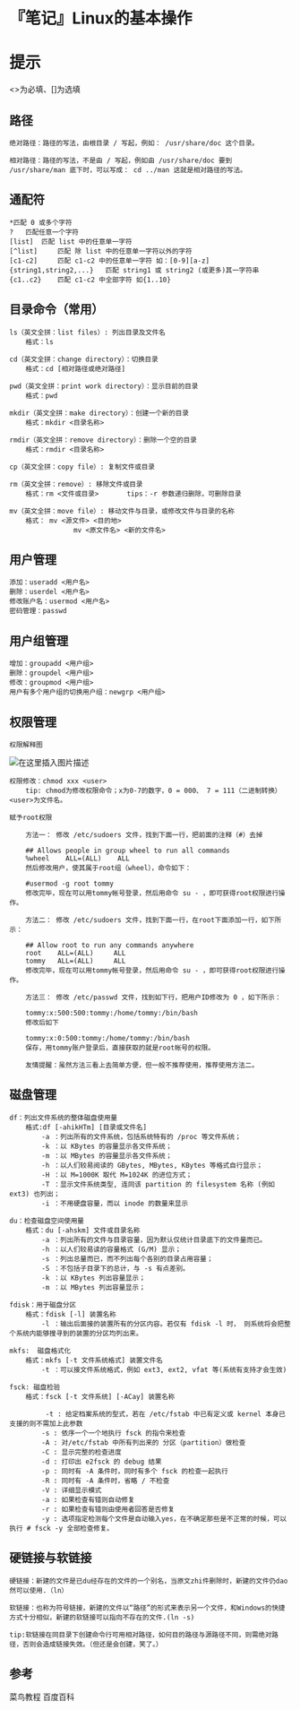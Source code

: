 ﻿# 『笔记』Linux的基本操作
# 提示
<>为必填、[]为选填
## 路径
	绝对路径：路径的写法，由根目录 / 写起，例如： /usr/share/doc 这个目录。
	
	相对路径：路径的写法，不是由 / 写起，例如由 /usr/share/doc 要到 /usr/share/man 底下时，可以写成： cd ../man 这就是相对路径的写法。

## 通配符
	*匹配 0 或多个字符
	? 	匹配任意一个字符
	[list] 	匹配 list 中的任意单一字符
	[^list] 	匹配 除 list 中的任意单一字符以外的字符
	[c1-c2] 	匹配 c1-c2 中的任意单一字符 如：[0-9][a-z]
	{string1,string2,...} 	匹配 string1 或 string2 (或更多)其一字符串
	{c1..c2} 	匹配 c1-c2 中全部字符 如{1..10}

## 目录命令（常用）
    ls（英文全拼：list files）: 列出目录及文件名
    	格式：ls
    	
    cd（英文全拼：change directory）：切换目录
    	格式：cd [相对路径或绝对路径]
    	
    pwd（英文全拼：print work directory）：显示目前的目录
     	格式：pwd
     	
    mkdir（英文全拼：make directory）：创建一个新的目录
    	格式：mkdir <目录名称>
    	
    rmdir（英文全拼：remove directory）：删除一个空的目录
    	格式：rmdir <目录名称>
    
    cp（英文全拼：copy file）: 复制文件或目录
    
    rm（英文全拼：remove）: 移除文件或目录
    	格式：rm <文件或目录>		tips：-r 参数递归删除，可删除目录
    
    mv（英文全拼：move file）: 移动文件与目录，或修改文件与目录的名称
    	格式：	mv <源文件> <目的地>
    				mv <原文件名> <新的文件名>
## 用户管理
	添加：useradd <用户名>
	删除：userdel <用户名>
	修改账户名：usermod <用户名>
	密码管理：passwd

## 用户组管理
	增加：groupadd <用户组>
	删除：groupdel <用户组>
	修改：groupmod <用户组>
	用户有多个用户组的切换用户组：newgrp <用户组>

## 权限管理
	权限解释图
![在这里插入图片描述](https://img-blog.csdnimg.cn/20201128232952963.png?x-oss-process=image/watermark,type_ZmFuZ3poZW5naGVpdGk,shadow_10,text_aHR0cHM6Ly9ibG9nLmNzZG4ubmV0L3FxXzQzNTEzNzc0,size_16,color_FFFFFF,t_70)

	权限修改：chmod xxx <user>
		tip: chmod为修改权限命令；x为0-7的数字，0 = 000、 7 = 111（二进制转换） <user>为文件名。
		
	赋予root权限
 
		方法一： 修改 /etc/sudoers 文件，找到下面一行，把前面的注释（#）去掉
		 
		## Allows people in group wheel to run all commands
		%wheel    ALL=(ALL)    ALL
		然后修改用户，使其属于root组（wheel），命令如下：
		 
		#usermod -g root tommy
		修改完毕，现在可以用tommy帐号登录，然后用命令 su - ，即可获得root权限进行操作。
		 
		方法二： 修改 /etc/sudoers 文件，找到下面一行，在root下面添加一行，如下所示：
		 
		## Allow root to run any commands anywhere
		root    ALL=(ALL)     ALL
		tommy   ALL=(ALL)     ALL
		修改完毕，现在可以用tommy帐号登录，然后用命令 su - ，即可获得root权限进行操作。
		 
		方法三： 修改 /etc/passwd 文件，找到如下行，把用户ID修改为 0 ，如下所示：
		 
		tommy:x:500:500:tommy:/home/tommy:/bin/bash
		修改后如下
		 
		tommy:x:0:500:tommy:/home/tommy:/bin/bash
		保存，用tommy账户登录后，直接获取的就是root帐号的权限。
		 
		友情提醒：虽然方法三看上去简单方便，但一般不推荐使用，推荐使用方法二。


## 磁盘管理
    df：列出文件系统的整体磁盘使用量
    	格式:df [-ahikHTm] [目录或文件名]
		    -a ：列出所有的文件系统，包括系统特有的 /proc 等文件系统；
		    -k ：以 KBytes 的容量显示各文件系统；
		    -m ：以 MBytes 的容量显示各文件系统；
		    -h ：以人们较易阅读的 GBytes, MBytes, KBytes 等格式自行显示；
		    -H ：以 M=1000K 取代 M=1024K 的进位方式；
		    -T ：显示文件系统类型, 连同该 partition 的 filesystem 名称 (例如 ext3) 也列出；
		    -i ：不用硬盘容量，而以 inode 的数量来显示
    	
    du：检查磁盘空间使用量
    	格式：du [-ahskm] 文件或目录名称
		    -a ：列出所有的文件与目录容量，因为默认仅统计目录底下的文件量而已。
		    -h ：以人们较易读的容量格式 (G/M) 显示；
		    -s ：列出总量而已，而不列出每个各别的目录占用容量；
		    -S ：不包括子目录下的总计，与 -s 有点差别。
		    -k ：以 KBytes 列出容量显示；
		    -m ：以 MBytes 列出容量显示；
    	
    fdisk：用于磁盘分区
		格式：fdisk [-l] 装置名称
			-l ：输出后面接的装置所有的分区内容。若仅有 fdisk -l 时， 则系统将会把整个系统内能够搜寻到的装置的分区均列出来。
	
	mkfs:  磁盘格式化
		格式：mkfs [-t 文件系统格式] 装置文件名
			-t ：可以接文件系统格式，例如 ext3, ext2, vfat 等(系统有支持才会生效) 
		
	fsck: 磁盘检验 
		格式：fsck [-t 文件系统] [-ACay] 装置名称
			
		     -t : 给定档案系统的型式，若在 /etc/fstab 中已有定义或 kernel 本身已支援的则不需加上此参数
		    -s : 依序一个一个地执行 fsck 的指令来检查
		    -A : 对/etc/fstab 中所有列出来的 分区（partition）做检查
		    -C : 显示完整的检查进度
		    -d : 打印出 e2fsck 的 debug 结果
		    -p : 同时有 -A 条件时，同时有多个 fsck 的检查一起执行
		    -R : 同时有 -A 条件时，省略 / 不检查
		    -V : 详细显示模式
		    -a : 如果检查有错则自动修复
		    -r : 如果检查有错则由使用者回答是否修复
		    -y : 选项指定检测每个文件是自动输入yes，在不确定那些是不正常的时候，可以执行 # fsck -y 全部检查修复。

## 硬链接与软链接
	硬链接：新建的文件是已du经存在的文件的一个别名，当原文zhi件删除时，新建的文件仍dao然可以使用.（ln）
	
	软链接：也称为符号链接，新建的文件以“路径”的形式来表示另一个文件，和Windows的快捷方式十分相似，新建的软链接可以指向不存在的文件.(ln -s)
		
	tip:软链接在同目录下创建命令行可用相对路径，如何目的路径与源路径不同，则需绝对路径，否则会造成链接失效。（但还是会创建，笑了。）	

## 参考
菜鸟教程
百度百科






